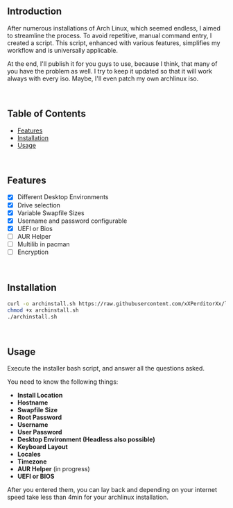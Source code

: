 ## Introduction
After numerous installations of Arch Linux, which seemed endless, I aimed to streamline the process. To avoid repetitive, manual command entry, I created a script. This script, enhanced with various features, simplifies my workflow and is universally applicable.

At the end, I'll publish it for you guys to use, because I think, that many of you have the problem as well.
I try to keep it updated so that it will work always with every iso. Maybe, I'll even patch my own archlinux iso.

<br>

## Table of Contents
- [Features](#features)
- [Installation](#installation)
- [Usage](#usage)

<br>

## Features
- [x] Different Desktop Environments
- [x] Drive selection 
- [x] Variable Swapfile Sizes
- [x] Username and password configurable
- [x] UEFI or Bios
- [ ] AUR Helper
- [ ] Multilib in pacman
- [ ] Encryption

<br>

## Installation
```bash
curl -o archinstall.sh https://raw.githubusercontent.com/xXPerditorXx/linuxinstall/main/archinstall.sh
chmod +x archinstall.sh
./archinstall.sh
```
<br>

## Usage
Execute the installer bash script, and answer all the questions asked.

You need to know the following things:
- **Install Location**
- **Hostname**
- **Swapfile Size**
- **Root Password**
- **Username**
- **User Password**
- **Desktop Environment (Headless also possible)**
- **Keyboard Layout**
- **Locales**
- **Timezone**
- **AUR Helper** (in progress)
- **UEFI or BIOS**

After you entered them, you can lay back and depending on your internet speed take less than 4min for your archlinux installation.

